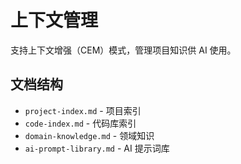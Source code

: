 # 上下文管理

支持上下文增强（CEM）模式，管理项目知识供 AI 使用。

## 文档结构

- `project-index.md` - 项目索引
- `code-index.md` - 代码库索引
- `domain-knowledge.md` - 领域知识
- `ai-prompt-library.md` - AI 提示词库

